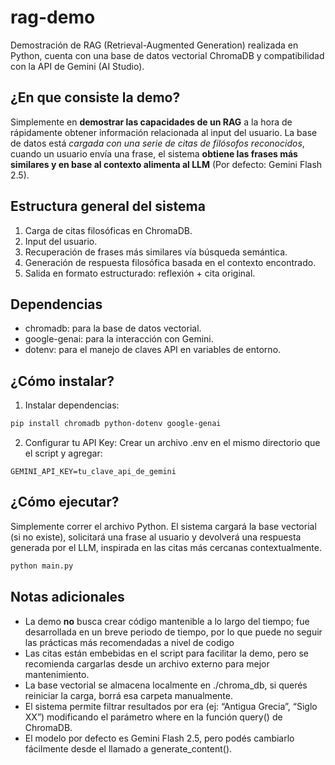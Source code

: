 # rag-demo
Demostración de RAG (Retrieval-Augmented Generation) realizada en Python, cuenta con una base de datos vectorial ChromaDB 
y compatibilidad con la API de Gemini (AI Studio).

## ¿En que consiste la demo?
Simplemente en **demostrar las capacidades de un RAG** a la hora de rápidamente obtener información relacionada al input del usuario. La base de datos está *cargada con una serie de citas de filósofos reconocidos*, cuando un usuario envía una frase, el sistema **obtiene las frases más similares y en base al contexto alimenta al LLM** (Por defecto: Gemini Flash 2.5).

## Estructura general del sistema
1.	Carga de citas filosóficas en ChromaDB.
2.	Input del usuario.
3.	Recuperación de frases más similares vía búsqueda semántica.
4.	Generación de respuesta filosófica basada en el contexto encontrado.
5.	Salida en formato estructurado: reflexión + cita original.

## Dependencias
- chromadb: para la base de datos vectorial.
- google-genai: para la interacción con Gemini.
- dotenv: para el manejo de claves API en variables de entorno.

## ¿Cómo instalar?
1. Instalar dependencias:
```bash
pip install chromadb python-dotenv google-genai
```

2.	Configurar tu API Key:
Crear un archivo .env en el mismo directorio que el script y agregar:

```GEMINI_API_KEY=tu_clave_api_de_gemini```

## ¿Cómo ejecutar?
Simplemente correr el archivo Python. El sistema cargará la base vectorial (si no existe), solicitará una frase al usuario y devolverá una respuesta generada por el LLM, inspirada en las citas más cercanas contextualmente.

```bash
python main.py
```

## Notas adicionales
- La demo **no** busca crear código mantenible a lo largo del tiempo; fue desarrollada en un breve periodo de tiempo, por lo que puede no seguir las prácticas más recomendadas a nivel de codigo
- Las citas están embebidas en el script para facilitar la demo, pero se recomienda cargarlas desde un archivo externo para mejor mantenimiento.
- La base vectorial se almacena localmente en ./chroma_db, si querés reiniciar la carga, borrá esa carpeta manualmente.
- El sistema permite filtrar resultados por era (ej: “Antigua Grecia”, “Siglo XX”) modificando el parámetro where en la función query() de ChromaDB.
- El modelo por defecto es Gemini Flash 2.5, pero podés cambiarlo fácilmente desde el llamado a generate_content().